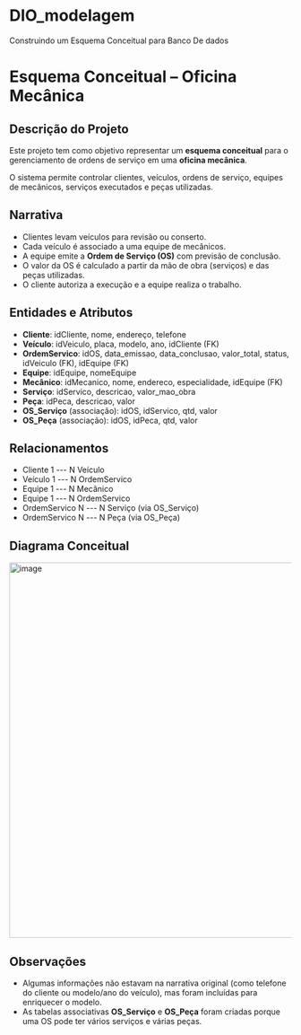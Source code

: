 # DIO_modelagem
Construindo um Esquema Conceitual para Banco De dados


# Esquema Conceitual – Oficina Mecânica  

## Descrição do Projeto  
Este projeto tem como objetivo representar um **esquema conceitual** para o gerenciamento de ordens de serviço em uma **oficina mecânica**.  

O sistema permite controlar clientes, veículos, ordens de serviço, equipes de mecânicos, serviços executados e peças utilizadas.  

## Narrativa  
- Clientes levam veículos para revisão ou conserto.  
- Cada veículo é associado a uma equipe de mecânicos.  
- A equipe emite a **Ordem de Serviço (OS)** com previsão de conclusão.  
- O valor da OS é calculado a partir da mão de obra (serviços) e das peças utilizadas.  
- O cliente autoriza a execução e a equipe realiza o trabalho.  

## Entidades e Atributos  
- **Cliente**: idCliente, nome, endereço, telefone  
- **Veículo**: idVeiculo, placa, modelo, ano, idCliente (FK)  
- **OrdemServico**: idOS, data_emissao, data_conclusao, valor_total, status, idVeiculo (FK), idEquipe (FK)  
- **Equipe**: idEquipe, nomeEquipe  
- **Mecânico**: idMecanico, nome, endereco, especialidade, idEquipe (FK)  
- **Serviço**: idServico, descricao, valor_mao_obra  
- **Peça**: idPeca, descricao, valor  
- **OS_Serviço** (associação): idOS, idServico, qtd, valor  
- **OS_Peça** (associação): idOS, idPeca, qtd, valor  

## Relacionamentos  
- Cliente 1 --- N Veículo  
- Veículo 1 --- N OrdemServico  
- Equipe 1 --- N Mecânico  
- Equipe 1 --- N OrdemServico  
- OrdemServico N --- N Serviço (via OS_Serviço)  
- OrdemServico N --- N Peça (via OS_Peça)  

## Diagrama Conceitual  
<img width="822" height="669" alt="image" src="https://github.com/user-attachments/assets/e5d0a4d0-c976-4374-8bbd-d866eb35821d" />


## Observações  
- Algumas informações não estavam na narrativa original (como telefone do cliente ou modelo/ano do veículo), mas foram incluídas para enriquecer o modelo.  
- As tabelas associativas **OS_Serviço** e **OS_Peça** foram criadas porque uma OS pode ter vários serviços e várias peças.  



